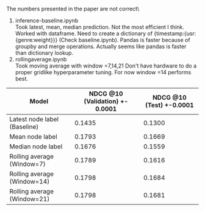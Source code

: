 The numbers presented in the paper are not correct\
1. inference-baseline.ipynb\
        Took latest, mean, median prediction. Not the most efficient I think. Worked with dataframe. Need to create a dictionary of {timestamp:{usr:{genre:weight}}} (Check baseline.ipynb). Pandas is faster because of groupby and merge operations. Actually seems like pandas is faster than dictionary lookup.
2. rollingaverage.ipynb\
        Took moving average with window =7,14,21
        Don't have hardware to do a proper gridlike hyperparameter tuning. For now window =14 performs best.

| Model   | NDCG @10 (Validation) +- 0.0001 | NDCG @10 (Test) +-0.0001
| -------- | ------- | ------- |
| Latest node label (Baseline)  | 0.1435   | 0.1300
| Mean node label | 0.1793    | 0.1669
| Median node label    | 0.1676    | 0.1559
| Rolling average (Window=7)    | 0.1789    | 0.1616
| Rolling average (Window=14)    | 0.1798   | 0.1684
| Rolling average (Window=21)    | 0.1798   | 0.1681
